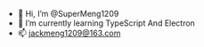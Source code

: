 - 👋 Hi, I’m @SuperMeng1209
- 🌱 I’m currently learning TypeScript And Electron
- 📫 jackmeng1209@163.com

<!---
SuperMeng1209/SuperMeng1209 is a ✨ special ✨ repository because its `README.md` (this file) appears on your GitHub profile.
You can click the Preview link to take a look at your changes.
--->
